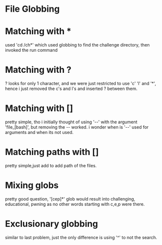 # File Globbing

# Matching with *
used 'cd /ch*' which used globbing to find the challenge directory, then invoked the run command

# Matching with ?
? looks for only 1 character, and we were just restricted to use 'c' 'l' and '*', hence i just removed the c's and l's and inserted ? between them.

# Matching with []
pretty simple, tho i initially thought of using '--' with the argument 'file_[bash]', but removing the -- worked. i wonder when is '--' used for arguments and when its not used.

# Matching paths with []
pretty simple,just add to add path of the files.

# Mixing globs
pretty good question, '[cep]*' glob  would result into challenging, educational, pwning as no other words starting with c,e,p were there.

# Exclusionary globbing
similar to last problem, just the only difference is using '^' to not the search.
